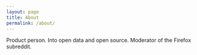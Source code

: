 ```yaml
---
layout: page
title: About
permalink: /about/
---
```


Product person. Into open data and open source. Moderator of the Firefox subreddit.
